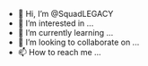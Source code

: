 - 👋 Hi, I’m @SquadLEGACY
- 👀 I’m interested in ...
- 🌱 I’m currently learning ...
- 💞️ I’m looking to collaborate on ...
- 📫 How to reach me ...

<!---
SquadLEGACY/SquadLEGACY is a ✨ special ✨ repository because its `README.md` (this file) appears on your GitHub profile.
You can click the Preview link to take a look at your changes.
--->
